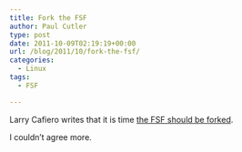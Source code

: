 ```yaml
---
title: Fork the FSF
author: Paul Cutler
type: post
date: 2011-10-09T02:19:19+00:00
url: /blog/2011/10/fork-the-fsf/
categories:
  - Linux
tags:
  - FSF

---
```

Larry Cafiero writes that it is time [the FSF should be forked][1].

I couldn&#8217;t agree more.

 [1]: http://larrythefreesoftwareguy.wordpress.com/2011/10/07/time-to-fork-the-fsf/